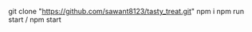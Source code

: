 git clone "https://github.com/sawant8123/tasty_treat.git"                                                                                              npm i                                                                                                                                                                                 npm run start / npm start
